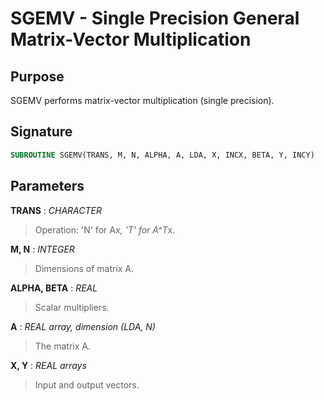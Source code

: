 # SGEMV - Single Precision General Matrix-Vector Multiplication

## Purpose

SGEMV performs matrix-vector multiplication (single precision).

## Signature

```fortran
SUBROUTINE SGEMV(TRANS, M, N, ALPHA, A, LDA, X, INCX, BETA, Y, INCY)
```

## Parameters

**TRANS** : *CHARACTER*
> Operation: 'N' for A*x, 'T' for A^T*x.

**M, N** : *INTEGER*
> Dimensions of matrix A.

**ALPHA, BETA** : *REAL*
> Scalar multipliers.

**A** : *REAL array, dimension (LDA, N)*
> The matrix A.

**X, Y** : *REAL arrays*
> Input and output vectors.
